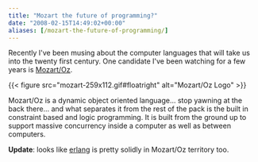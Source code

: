 ```yaml
---
title: "Mozart the future of programming?"
date: "2008-02-15T14:49:02+00:00"
aliases: [/mozart-the-future-of-programming/]
---
```


Recently I've been musing about the computer languages that will take us into the twenty first century. One candidate I've been watching for a few years is [Mozart/Oz](http://mozart.github.io/).

{{< figure src="mozart-259x112.gif#floatright" alt="Mozart/Oz Logo" >}}

Mozart/Oz is a dynamic object oriented language... stop yawning at the back there... and what separates it from the rest of the pack is the built in constraint based and logic programming. It is built from the ground up to support massive concurrency inside a computer as well as between computers.

**Update**: looks like [erlang](http://www.erlang.org/) is pretty solidly in Mozart/Oz territory too.
